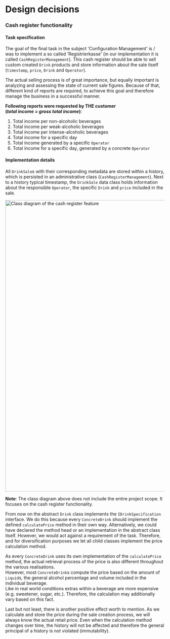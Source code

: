 # Design decisions

### Cash register functionality

#### Task specification

The goal of the final task in the subject 'Configuration Management' 
is / was to implement a so called 'Registrierkasse' 
(in our implementation it is called `CashRegisterManagement`). 
This cash register should be able 
to sell custom created `Drink` products and store information 
about the sale itself (`timestamp`, `price`, `Drink` and `Operator`).  

The actual selling process is of great importance, 
but equally important is analyzing and assessing the state of current sale figures.
Because of that, different kind of reports are required, to achieve 
this goal and therefore manage the business in a successful manner.

**Following reports were requested by THE customer  
(*total income = gross total income*)**:  
1. Total income per non-alcoholic beverages  
2. Total income per weak-alcoholic beverages  
3. Total income per intense-alcoholic beverages  
4. Total income for a specific day  
5. Total income generated by a specific `Operator`  
6. Total income for a specific day, generated by a concrete `Operator`  

#### Implementation details

All `DrinkSale`s with their corresponding metadata are stored 
within a history, which is persisted in an administrative class (`CashRegisterManagement`).
Next to a history typical timestamp, 
the `DrinkSale` data class holds information about the responsible `Operator`, 
the specific `Drink` and `price` included in the sale. 

<img src="images/cash_register_feature.png" alt="Class diagram of the cash register feature" width="2412" height="918"/>

**Note**: The class diagram above does not include the entire project scope. 
It focuses on the cash register functionality.

From now on the abstract `Drink` class implements the `IDrinkSpecification` interface.
We do this because every `ConcreteDrink` should implement the defined `calculatePrice` method in their own way. 
Alternatively, we could have declared the method head or an implementation in the abstract class itself.
However, we would act against a requirement of the task.
Therefore, and for diversification purposes we let all 
child classes implement the price calculation method.

As every `ConcreteDrink` uses its own implementation of the `calculatePrice` method, 
the actual retrieval process of the price is also different throughout the various realisations.  
However, most `ConcreteDrink`s compute the price based on the amount of `Liquid`s, 
the general alcohol percentage and volume included in the individual beverage.  
Like in real world conditions extras within a beverage are more expensive (e.g. sweetener, sugar, etc.). 
Therefore, the calculation may additionally vary based on this fact.

Last but not least, there is another positive effect worth to mention. 
As we calculate and store the price during the sale creation process, 
we will always know the actual retail price.
Even when the calculation method changes over time, 
the history will not be affected and therefore the 
general principal of a history is not violated (immutability).

